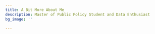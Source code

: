 ```yaml
---
title: A Bit More About Me
description: Master of Public Policy Student and Data Enthusiast
bg_image: ''

---
```

